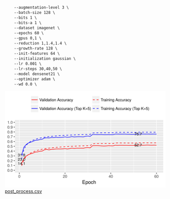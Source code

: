```
    --augmentation-level 3 \
    --batch-size 128 \
    --bits 1 \
    --bits-a 1 \
    --dataset imagenet \
    --epochs 60 \
    --gpus 0,1 \
    --reduction 1,1.4,1.4 \
    --growth-rate 128 \
    --init-features 64 \
    --initialization gaussian \
    --lr 0.001 \
    --lr-steps 30,40,50 \
    --model densenet21 \
    --optimizer adam \
    --wd 0.0 \
```
![acc.png](acc.png)
[post_process.csv](post_process.csv)
